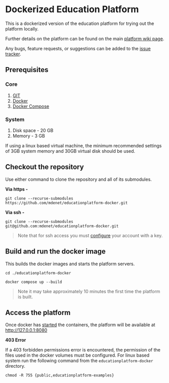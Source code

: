 # Dockerized Education Platform
This is a dockerized version of the education platform for trying out the platform locally.

Further details on the platform can be found on the main [platform wiki page](https://github.com/mdenet/educationplatform/wiki).

Any bugs, feature requests, or suggestions can be added to the [issue tracker](https://github.com/mdenet/educationplatform/issues).

## Prerequisites 
### Core
 1. [GIT](https://git-scm.com/)
 2. [Docker](https://www.docker.com/)
 3. [Docker Compose](https://docs.docker.com/compose/install/)

### System
1. Disk space - 20 GB 
2. Memory - 3 GB

If using a linux based virtual machine, the minimum recommended settings of 3GB system memory and 30GB virtual disk should be used.

## Checkout the repository
Use either command to clone the repository and all of its submodules.

**Via https -**
```
git clone --recurse-submodules https://github.com/mdenet/educationplatform-docker.git
```

**Via ssh -** 
```
git clone --recurse-submodules git@github.com:mdenet/educationplatform-docker.git
```

> Note that for ssh access you must [configure](https://docs.github.com/en/authentication/connecting-to-github-with-ssh) your account with a key.

## Build and run the docker image
This builds the docker images and starts the platform servers.
```
cd ./educationplatform-docker

docker compose up --build 
```

> Note it may take approximately 10 minutes the first time the platform is built.


## Access the platform

Once docker has [started](#build-and-run-the-docker-image) the containers, the platform will be available at http://127.0.0.1:8080

**403 Error**

If a 403 forbidden permissions error is encountered, the permission of the files used in the docker volumes must be configured. For linux based system run the following command from the `educationplatform-docker` directory.

``` 
chmod -R 755 {public,educationplatform-examples} 
```
